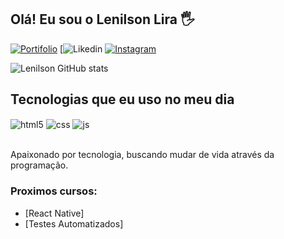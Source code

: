 ##  Olá! Eu sou o Lenilson Lira 🖐️

[![ Portifolio ](https://img.shields.io/website?label=SujeitoProgramador.com&style=for-the-badge&url=https://sujeitoprogramador.com/)](https://www.figma.com/proto/n9p44QsU8ZlgHan9rmMVS0/Curriculum?scaling=scale-down&page-id=0%3A1&starting-point-node-id=3%3A2)
[![ Likedin ](https://www.linkedin.com/in/lenilson-lira-898157215/)
[![ Instagram ](https://img.shields.io/badge/Instagram-E4405F?style=for-the-badge&logo=instagram&logoColor=white)](https://instagram.com/Lenilson1_)


![ Lenilson GitHub stats ](https://github-readme-stats.vercel.app/api?username=Lenilsonn1&show_icons=true&theme=dracula&count_private=true)

##  Tecnologias que eu uso no meu dia

<div style="display: inline_block">
  <img align="center" alt="html5" src="https://img.shields.io/badge/HTML5-E34F26?style=for-the-badge&logo=html5&logoColor=white" />
  <img align="center" alt="css" src="https://img.shields.io/badge/CSS3-1572B6?style=for-the-badge&logo=css3&logoColor=white" />
  <img align="center" alt="js" src="https://img.shields.io/badge/JavaScript-F7DF1E?style=for-the-badge&logo=javascript&logoColor=black" />
 

</div><br/>

Apaixonado por tecnologia, buscando mudar de vida através da programação.

###  Proximos cursos:
- [React Native]<br/>
- [Testes Automatizados]<br/>


